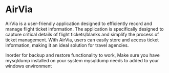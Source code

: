 # AirVia
AirVia is a user-friendly application designed to efficiently record and manage flight ticket information. The application is specifically designed to capture critical details of flight tickets/blanks and simplify the process of ticket management. With AirVia, users can easily store and access ticket information, making it an ideal solution for travel agencies.

Inorder for backup and restore functionality to work, Make sure you have mysqldump installed on your system
mysqldump needs to added to your windows environment 
